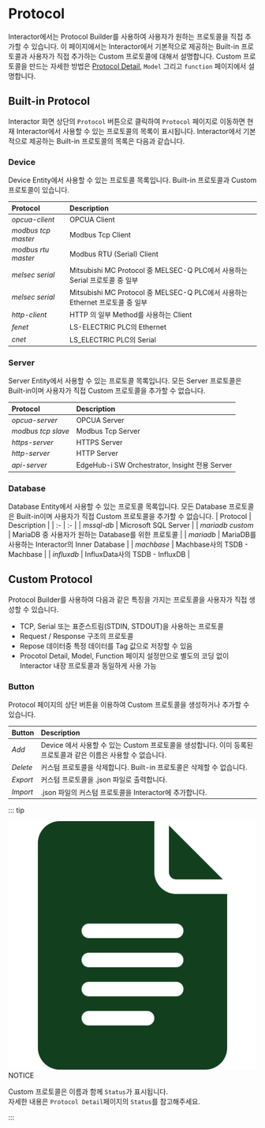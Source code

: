 # Protocol
Interactor에서는 Protocol Builder를 사용하여 사용자가 원하는 프로토콜을 직접 추가할 수 있습니다. 이 페이지에서는 Interactor에서 기본적으로 제공하는 Built-in 프로토콜과 사용자가 직접 추가하는 Custom 프로토콜에 대해서 설명합니다. Custom 프로토콜을 만드는 자세한 방법은 <u>Protocol Detail</u>, `Model` 그리고 `function` 페이지에서 설명합니다.

## Built-in Protocol
Interactor 화면 상단의 `Protocol` 버튼으로 클릭하여 `Protocol` 페이지로 이동하면 현재 Interactor에서 사용할 수 있는 프로토콜의 목록이 표시됩니다. Interactor에서 기본적으로 제공하는 Built-in 프로토콜의 목록은 다음과 같습니다.

### Device
Device Entity에서 사용할 수 있는 프로토콜 목록입니다. Built-in 프로토콜과 Custom 프로토콜이 있습니다.

| Protocol | Description |
| :- | :- |
| _opcua-client_ | OPCUA Client  |
| _modbus tcp master_ | Modbus Tcp Client  |
| _modbus rtu master_ | Modbus RTU (Serial) Client  |
| _melsec serial_ | Mitsubishi MC Protocol 중 MELSEC-Q PLC에서 사용하는 Serial 프로토콜 중 일부 |
| _melsec serial_ | Mitsubishi MC Protocol 중 MELSEC-Q PLC에서 사용하는 Ethernet 프로토콜 중 일부 |
| _http-client_ | HTTP 의 일부 Method를 사용하는 Client  |
| _fenet_ | LS-ELECTRIC PLC의 Ethernet  |
| _cnet_ | LS_ELECTRIC PLC의 Serial 

### Server
Server Entity에서 사용할 수 있는 프로토콜 목록입니다. 모든 Server 프로토콜은 Built-in이며 사용자가 직접 Custom 프로토콜을 추가할 수 없습니다.

| Protocol | Description |
| :- | :- |
| _opcua-server_ | OPCUA Server  |
| _modbus tcp slave_ | Modbus Tcp Server |
| _https-server_ | HTTPS Server  |
| _http-server_ | HTTP Server  |
| _api-server_ | EdgeHub-i SW Orchestrator, Insight 전용 Server |


### Database
Database Entity에서 사용할 수 있는 프로토콜 목록입니다. 모든 Database 프로토콜은 Built-in이며 사용자가 직접 Custom 프로토콜을 추가할 수 없습니다.
| Protocol | Description |
| :- | :- |
| _mssql-db_ | Microsoft SQL Server |
| _mariadb custom_ | MariaDB 중 사용자가 원하는 Database를 위한 프로토콜 |
| _mariadb_ | MariaDB를 사용하는 Interactor의 Inner Database |
| _machbase_ | Machbase사의 TSDB - Machbase |
| _influxdb_ | InfluxData사의 TSDB - InfluxDB |

## Custom Protocol
Protocol Builder를 사용하여 다음과 같은 특징을 가지는 프로토콜을 사용자가 직접 생성할 수 있습니다.
* TCP, Serial 또는 표준스트림(STDIN, STDOUT)을 사용하는 프로토콜
* Request / Response 구조의 프로토콜
* Repose 데이터중 특정 데이터를 Tag 값으로 저장할 수 있음
* Procotol Detail, Model, Function 페이지 설정만으로 별도의 코딩 없이 Interactor 내장 프로토콜과 동일하게 사용 가능  

### Button
Protocol 페이지의 상단 버튼을 이용하여 Custom 프로토콜을 생성하거나 추가할 수 있습니다.

| Button | Description |
| :- | :- |
| _Add_ |  Device 에서 사용할 수 있는 Custom 프로토콜을 생성합니다. 이미 등록된 프로토콜과 같은 이름은 사용할 수 없습니다.|
| _Delete_ | 커스텀 프로토콜을 삭제합니다. Built-in 프로토콜은 삭제할 수 없습니다. |
| _Export_ | 커스텀 프로토콜을 .json 파일로 출력합니다. |
| _Import_ | .json 파일의 커스텀 프로토콜을 Interactor에 추가합니다. |


::: tip <p class="custom-block-title"><img src="../../img/icon/tip.svg">NOTICE</p>

  Custom 프로토콜은 이름과 함께 `Status`가 표시됩니다.  
  자세한 내용은 `Protocol Detail`페이지의 `Status`를 참고해주세요.

:::
